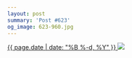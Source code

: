 ```yaml
---
layout: post
summary: 'Post #623'
og_image: 623-960.jpg
---
```


<p>
 <time>
  <a href="/623">
   {{ page.date | date: "%B %-d, %Y" }}
  </a>
 </time>
 <a href="/623">
  <img data-taken="4/29/2017" sizes="(min-width: 700px) 50vw, calc(100vw - 2rem)" src="{{ site.assets_url }}/623-480.jpg" srcset="{{ site.assets_url }}/623-240.jpg 240w, {{ site.assets_url }}/623-480.jpg 480w, {{ site.assets_url }}/623-720.jpg 720w, {{ site.assets_url }}/623-960.jpg 960w"/>
 </a>
</p>
